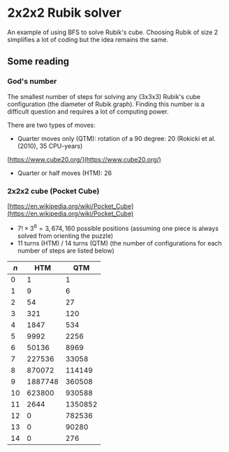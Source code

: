 # 2x2x2 Rubik solver

An example of using BFS to solve Rubik's cube. Choosing Rubik of size 2 simplifies a lot of coding but the idea remains the same.

## Some reading

### God's number
The smallest number of steps for solving any (3x3x3) Rubik's cube configuration (the diameter of Rubik graph). Finding this number is a difficult question and requires a lot of computing power.

There are two types of moves:

* Quarter moves only (QTM): rotation of a 90 degree: 20 (Rokicki et al. (2010), 35 CPU-years)

[https://www.cube20.org/](https://www.cube20.org/)

* Quarter or half moves (HTM): 26

### 2x2x2 cube (Pocket Cube)
[https://en.wikipedia.org/wiki/Pocket_Cube](https://en.wikipedia.org/wiki/Pocket_Cube)

* $7!\times 3^6 = 3,674,160$ possible positions (assuming one piece is always solved from orienting the puzzle)
* 11 turns (HTM) / 14 turns (QTM) (the number of configurations for each number of steps are listed below)

| $n$ | HTM              | QTM                      |
|-----|------------------|--------------------------|
| 0   | 1                | 1                        |
| 1   | 9                | 6                        |
| 2   | 54               | 27                       |
| 3   | 321              | 120                      |
| 4   | 1847             | 534                      |
| 5   | 9992             | 2256                     |
| 6   | 50136            | 8969                     |
| 7   | 227536           | 33058                    |
| 8   | 870072           | 114149                   |
| 9   | 1887748          | 360508                   |
| 10  | 623800           | 930588                   |
| 11  | 2644             | 1350852                  |
| 12  | 0                | 782536                   |
| 13  | 0                | 90280                    |
| 14  | 0                | 276                      |

